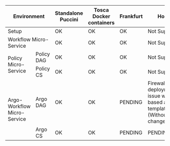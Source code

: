 <table>
  <thead>
    <tr>
      <th colspan="2">Environment</th>
      <th>Standalone Puccini</th>
      <th>Tosca Docker containers</th>
      <th>Frankfurt</th>
	  <th>Honolulu</th>
    </tr>
  </thead>
  <tbody>
    <tr>
      <td colspan="2">Setup</td>
      <td>OK</td>
      <td>OK</td>
      <td>OK</td>
	  <td>Not Supported</td>
    </tr>
    <tr>
      <td colspan="2">Workflow Micro-Service</td>
	  <td>OK</td>
	  <td>OK</td>
	  <td>OK</td>
	  <td>Not Supported</td>
    </tr>
    <tr>
      <td rowspan="2">Policy Micro-Service</td>
	  <td>Policy DAG</td>
	  <td>OK</td>
	  <td>OK</td>
	  <td>OK</td>
	  <td>Not Supported</td>
    </tr>
	<tr>
	  <td>Policy CS</td>
	  <td>OK</td>
	  <td>OK</td>
	  <td>OK</td>
	  <td>Not Supported</td>
    </tr>
	<tr>
      <td rowspan="2">Argo-Workflow Micro-Service</td>
	  <td>Argo DAG</td>
	  <td>OK</td>
	  <td>OK</td>
	  <td>PENDING</td>
	  <td>Firewall model deployment issue with DAG based argo-template (Withoutreposure changes)</td>
    </tr>
	<tr>
	  <td>Argo CS</td>
	  <td>OK</td>
	  <td>OK</td>
	  <td>PENDING</td>
	  <td>PENDING</td>
    </tr>
  </tbody>
</table>
